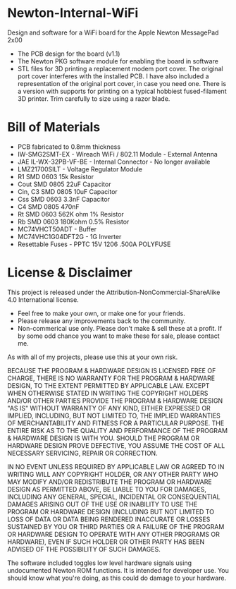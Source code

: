 # Newton-Internal-WiFi
Design and software for a WiFi board for the Apple Newton MessagePad 2x00

- The PCB design for the board (v1.1)
- The Newton PKG software module for enabling the board in software
- STL files for 3D printing a replacement modem port cover. The original
  port cover interferes with the installed PCB.  I have also included a
  representation of the original port cover, in case you need one.  There
  is a version with supports for printing on a typical hobbiest 
  fused-filament 3D printer.  Trim carefully to size using a razor blade.

# Bill of Materials

- PCB fabricated to 0.8mm thickness
- IW-SMG2SMT-EX - Wireach WiFi / 802.11 Module - External Antenna
- JAE IL-WX-32PB-VF-BE - Internal Connector - No longer available
- LMZ21700SILT - Voltage Regulator Module
- R1 SMD 0603 15k Resistor
- Cout SMD 0805 22uF Capacitor
- Cin, C3 SMD 0805 10uF Capacitor
- Css SMD 0603 3.3nF Capacitor
- C4 SMD 0805 470nF
- Rt SMD 0603 562K ohm 1% Resistor
- Rb SMD 0603 180Kohm 0.5% Resistor
- MC74VHCT50ADT - Buffer
- MC74VHC1G04DFT2G - 1G Inverter
- Resettable Fuses - PPTC 15V 1206 .500A POLYFUSE

# License & Disclaimer
This project is released under the Attribution-NonCommercial-ShareAlike 4.0 
International license.

- Feel free to make your own, or make one for your friends.
- Please release any improvements back to the community.
- Non-commerical use only. Please don't make & sell these at a profit.  If
  by some odd chance you want to make these for sale, please contact me.

As with all of my projects, please use this at your own risk.

BECAUSE THE PROGRAM & HARDWARE DESIGN IS LICENSED FREE OF CHARGE, THERE IS NO 
WARRANTY FOR THE PROGRAM & HARDWARE DESIGN, TO THE EXTENT PERMITTED BY 
APPLICABLE LAW. EXCEPT WHEN OTHERWISE STATED IN WRITING THE COPYRIGHT HOLDERS 
AND/OR OTHER PARTIES PROVIDE THE PROGRAM & HARDWARE DESIGN "AS IS" WITHOUT 
WARRANTY OF ANY KIND, EITHER EXPRESSED OR IMPLIED, INCLUDING, BUT NOT LIMITED 
TO, THE IMPLIED WARRANTIES OF MERCHANTABILITY AND FITNESS FOR A PARTICULAR 
PURPOSE. THE ENTIRE RISK AS TO THE QUALITY AND PERFORMANCE OF THE PROGRAM &
HARDWARE DESIGN IS WITH YOU. SHOULD THE PROGRAM OR HARDWARE DESIGN PROVE 
DEFECTIVE, YOU ASSUME THE COST OF ALL NECESSARY SERVICING, REPAIR OR CORRECTION.

IN NO EVENT UNLESS REQUIRED BY APPLICABLE LAW OR AGREED TO IN WRITING WILL ANY
COPYRIGHT HOLDER, OR ANY OTHER PARTY WHO MAY MODIFY AND/OR REDISTRIBUTE THE 
PROGRAM OR HARDWARE DESIGN AS PERMITTED ABOVE, BE LIABLE TO YOU FOR DAMAGES, 
INCLUDING ANY GENERAL,  SPECIAL, INCIDENTAL OR CONSEQUENTIAL DAMAGES ARISING 
OUT OF THE USE OR INABILITY TO USE THE PROGRAM OR HARDWARE DESIGN (INCLUDING 
BUT NOT LIMITED TO LOSS OF DATA OR DATA BEING RENDERED INACCURATE OR LOSSES 
SUSTAINED BY YOU OR THIRD PARTIES OR A FAILURE OF THE PROGRAM OR HARDWARE 
DESIGN TO OPERATE WITH ANY OTHER PROGRAMS OR HARDWARE), EVEN IF SUCH HOLDER 
OR OTHER PARTY HAS BEEN ADVISED OF THE POSSIBILITY OF SUCH DAMAGES.

The software included toggles low level hardware signals using undocumented 
Newton ROM functions. It is intended for developer use. You should know what 
you're doing, as this could do damage to your hardware.